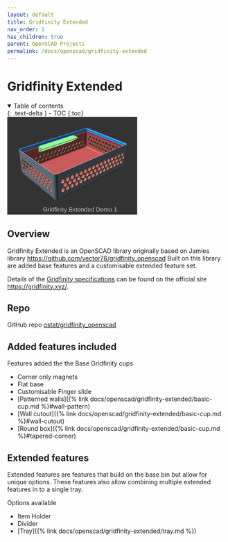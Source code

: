 ```yaml
---
layout: default
title: Gridfinity Extended
nav_order: 1
has_children: true
parent: OpenSCAD Projects
permalink: /docs/openscad/gridfinity-extended
---
```


# Gridfinity Extended

<details open markdown="block">
  <summary>
    Table of contents
  </summary>
  {: .text-delta }
- TOC
{:toc}
</details>

<img src="../../../assets/openscad/gridfinity-extended/basic-cup-demo.gif" alt="openscad label" width="300"/>

## Overview

Gridfinity Extended is an OpenSCAD library originally based on Jamies library https://github.com/vector76/gridfinity_openscad
Built on this library are added base features and a customisable extended feature set.

Details of the [Gridfinity specifications](https://gridfinity.xyz/specification/) can be found on the official site https://gridfinity.xyz/.

## Repo
GitHub repo [ostat/gridfinity_openscad](https://github.com/ostat/gridfinity_openscad)

## Added features included
Features added the the Base Gridfinity cups
  - Corner only magnets
  - Flat base
  - Customisable Finger slide
  - [Patterned walls]({% link docs/openscad/gridfinity-extended/basic-cup.md %}#wall-pattern)
  - [Wall cutout]({% link docs/openscad/gridfinity-extended/basic-cup.md %}#wall-cutout)
  - [Round box]({% link docs/openscad/gridfinity-extended/basic-cup.md %}#tapered-corner)

## Extended features
Extended features are features that build on the base bin but allow for unique options. These features also allow combining multiple extended features in to a single tray.

Options available
 - Item Holder    
 - Divider
 - [Tray]({% link docs/openscad/gridfinity-extended/tray.md %})
